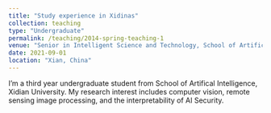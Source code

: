 ```yaml
---
title: "Study experience in Xidinas"
collection: teaching
type: "Undergraduate"
permalink: /teaching/2014-spring-teaching-1
venue: "Senior in Intelligent Science and Technology, School of Artificial Intelligence, Xidian University"
date: 2021-09-01
location: "Xian, China"
---
```


I’m a third year undergraduate student from School of Artifical Intelligence, Xidian University. My research interest includes computer vision, remote sensing image processing, and the interpretability of AI Security.
